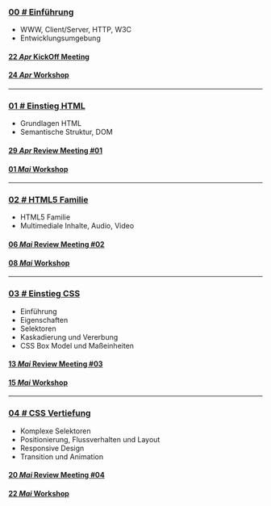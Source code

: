 ### [**00 _#_** Einführung](L00)  
- WWW, Client/Server, HTTP, W3C
- Entwicklungsumgebung

#### [**22 _Apr_** KickOff Meeting](L00/Review_Meeting)

#### [**24 _Apr_** Workshop](L00/#aufgabe)

---


### [**01 _#_** Einstieg HTML](L01)  
- Grundlagen HTML
- Semantische Struktur, DOM

#### [**29 _Apr_** Review Meeting #01](L01/Review_Meeting)

#### [**01 _Mai_** Workshop](L01/#aufgabe)

---

### [**02 _#_** HTML5 Familie](L02)  
- HTML5 Familie
- Multimediale Inhalte, Audio, Video

#### [**06 _Mai_** Review Meeting #02](L02/Review_Meeting)

#### [**08 _Mai_** Workshop](L02/#aufgabe)

---

### [**03 _#_** Einstieg CSS](L03)  
- Einführung
- Eigenschaften
- Selektoren
- Kaskadierung und Vererbung
- CSS Box Model und Maßeinheiten

#### [**13 _Mai_** Review Meeting #03](L03/Review_Meeting)

#### [**15 _Mai_** Workshop](L03/#aufgabe)

---

### [**04 _#_** CSS Vertiefung](L04)

- Komplexe Selektoren
- Positionierung, Flussverhalten und Layout
- Responsive Design
- Transition und Animation

#### [**20 _Mai_** Review Meeting #04](L04/Review_Meeting)

#### [**22 _Mai_** Workshop](L04/#aufgabe)
